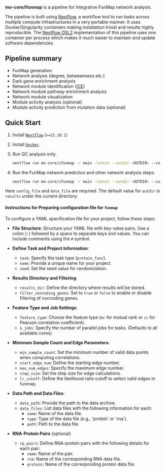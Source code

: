<!-- TODO nf-core: Write a 1-2 sentence summary of what data the pipeline is for and what it does -->

**mo-core/ifunmap** is a pipeline for Integrative FunMap network analysis.

The pipeline is built using [Nextflow](https://www.nextflow.io), a workflow tool to run tasks across multiple compute infrastructures in a very portable manner. It uses Docker/Singularity containers making installation trivial and results highly reproducible. The [Nextflow DSL2](https://www.nextflow.io/docs/latest/dsl2.html) implementation of this pipeline uses one container per process which makes it much easier to maintain and update software dependencies.

## Pipeline summary
* FunMap generation
* Network analysis (degree, betweenness etc.)
* Dark gene enrichment analysis
* Network module identification ([ICE](http://ice.zhang-lab.org))
* Network module pathway enrichment analysis
* Network module visualization
* Module activity analysis (optional)
* Module activity prediction from mutation data (optional)


## Quick Start

1. Install [`Nextflow`](https://www.nextflow.io/docs/latest/getstarted.html#installation) (`>=22.10.1`)

2. Install [`Docker`](https://docs.docker.com/engine/installation/).

3. Run QC analysis only.
   ```bash
   nextflow run mo-core/ifunmap -r main -latest --outdir <OUTDIR> --config_file /path/to/config_file.yml --data_file /path/to/data.tar.gz  -profile docker --qc_only
   ```

3. Run the FunMap network prediction and other network analysis steps:

   ```bash
   nextflow run mo-core/ifunmap -r main -latest --outdir <OUTDIR> --config_file /path/to/config_file.yml --data_file /path/to/data.tar.gz  -profile docker
   ```

  Here `config_file` and `data_file` are required. The default value for `outdir` is `results` under
  the current directory.

#### Instructions for Preparing configuration file for `funmap`

To configure a YAML specification file for your project, follow these steps:

*  **File Structure**: Structure your YAML file with key-value pairs. Use a colon (`:`) followed by a space to separate keys and values. You can include comments using the `#` symbol.

* **Define Task and Project Information**:
   - `task`: Specify the task type (`protein_func`).
   - `name`: Provide a unique name for your project.
   - `seed`: Set the seed value for randomization.

* **Results Directory and Filtering**:
   - `results_dir`: Define the directory where results will be stored.
   - `filter_noncoding_genes`: Set to `true` or `false` to enable or disable filtering of noncoding genes.

* **Feature Type and Job Settings**:
   - `feature_type`: Choose the feature type (`mr` for mutual rank or `cc` for Pearson correlation coefficient).
   - `n_jobs`: Specify the number of parallel jobs for tasks. (Defaults to all available cores)

* **Minimum Sample Count and Edge Parameters**:
   - `min_sample_count`: Set the minimum number of valid data points when computing correlations.
   - `start_edge_num`: Define the starting edge number.
   - `max_num_edges`: Specify the maximum edge number.
   - `step_size`: Set the step size for edge calculations.
   - `lr_cutoff`: Define the likelihood ratio cutoff to select valid edges in funmap.

* **Data Path and Data Files**:
   - `data_path`: Provide the path to the data archive.
   - `data_files`: List data files with the following information for each:
     - `name`: Name of the data file.
     - `type`: Type of the data file (e.g., 'protein' or 'rna').
     - `path`: Path to the data file.

* **RNA-Protein Pairs** (optional)
   - `rp_pairs`: Define RNA-protein pairs with the following details for each pair:
     - `name`: Name of the pair.
     - `rna`: Name of the corresponding RNA data file.
     - `protein`: Name of the corresponding protein data file.
